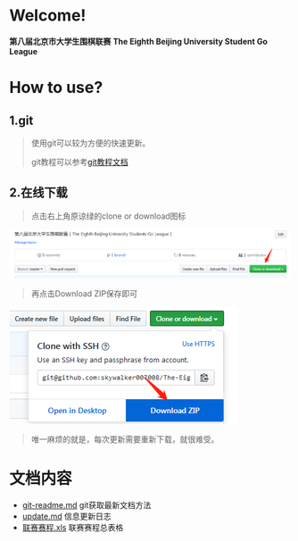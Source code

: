 # **Welcome!**

**第八届北京市大学生围棋联赛**
**The Eighth Beijing University Student Go League**

# **How to use?**
## 1.git
> 使用git可以较为方便的快速更新。
> 
> git教程可以参考[git教程文档](git-readme.md)

## 2.在线下载
> 点击右上角原谅绿的clone or download图标

![原谅绿绿的](clone-or-download.png)

> 再点击Download ZIP保存即可

![下载吧下载吧](download-zip.png)

> 唯一麻烦的就是，每次更新需要重新下载，就很难受。

# **文档内容**

- [git-readme.md](git-readme.md) git获取最新文档方法
- [update.md](update.md) 信息更新日志
- [联赛赛程.xls](联赛赛程.xls) 联赛赛程总表格